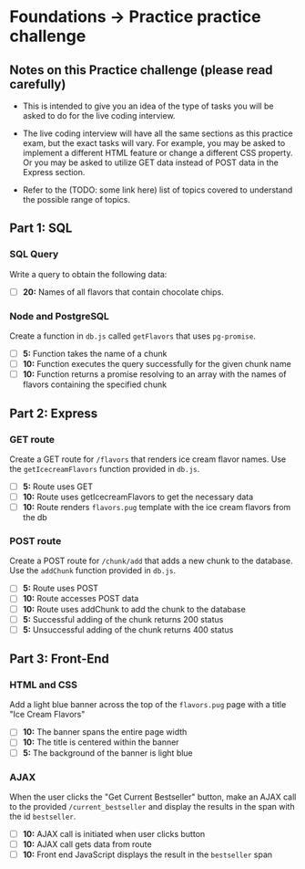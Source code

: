 # Foundations -> Practice practice challenge

## Notes on this Practice challenge (please read carefully)

- This is intended to give you an idea of the type of tasks you will be asked to do for the live coding interview.

- The live coding interview will have all the same sections as this practice exam, but the exact tasks will vary. For example, you may be asked to implement a different HTML feature or change a different CSS property. Or you may be asked to utilize GET data instead of POST data in the Express section.

- Refer to the (TODO: some link here) list of topics covered to understand the possible range of topics.

## Part 1: SQL

### SQL Query
Write a query to obtain the following data:

  - [ ] __20:__ Names of all flavors that contain chocolate chips.

### Node and PostgreSQL
Create a function in `db.js` called `getFlavors` that uses `pg-promise`.

  - [ ] __5:__ Function takes the name of a chunk
  - [ ] __10:__ Function executes the query successfully for the given chunk name
  - [ ] __10:__ Function returns a promise resolving to an array with the names of flavors containing the specified chunk

## Part 2: Express

### GET route
Create a GET route for `/flavors` that renders ice cream flavor names. Use the `getIcecreamFlavors` function provided in `db.js`.

- [ ] __5:__ Route uses GET
- [ ] __10:__ Route uses getIcecreamFlavors to get the necessary data
- [ ] __10:__ Route renders `flavors.pug` template with the ice cream flavors from the db

### POST route
Create a POST route for `/chunk/add` that adds a new chunk to the database. Use the `addChunk` function provided in `db.js`.

- [ ] __5:__ Route uses POST
- [ ] __10:__ Route accesses POST data
- [ ] __10:__ Route uses addChunk to add the chunk to the database
- [ ] __5:__ Successful adding of the chunk returns 200 status
- [ ] __5:__ Unsuccessful adding of the chunk returns 400 status

## Part 3: Front-End

### HTML and CSS
Add a light blue banner across the top of the `flavors.pug` page with a title "Ice Cream Flavors"

- [ ] __10:__ The banner spans the entire page width
- [ ] __10:__ The title is centered within the banner
- [ ] __5:__ The background of the banner is light blue

### AJAX
When the user clicks the "Get Current Bestseller" button, make an AJAX call to the provided `/current_bestseller` and display the results in the span with the id `bestseller`.

- [ ] __10:__ AJAX call is initiated when user clicks button
- [ ] __10:__ AJAX call gets data from route
- [ ] __10:__ Front end JavaScript displays the result in the `bestseller` span

